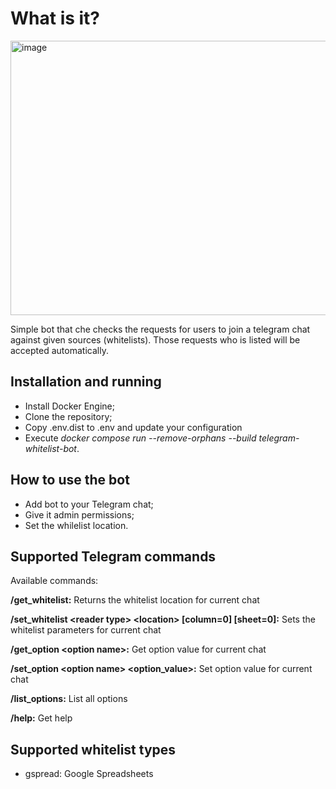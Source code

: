 # What is it?
<img width="723" height="439" alt="image" src="https://github.com/user-attachments/assets/4a16ff48-17a4-4235-8ef3-a8ba1fb1f0a6" />

Simple bot that che checks the requests for users to join a telegram chat against given sources (whitelists). Those requests who is listed will be accepted automatically.

## Installation and running

* Install Docker Engine;
* Clone the repository;
* Copy .env.dist to .env and update your configuration
* Execute _docker compose run --remove-orphans --build telegram-whitelist-bot_.

## How to use the bot
* Add bot to your Telegram chat;
* Give it admin permissions;
* Set the whilelist location.

## Supported Telegram commands

Available commands:

**/get_whitelist:** Returns the whitelist location for current chat

**/set_whitelist &lt;reader type&gt; &lt;location&gt; [column=0] [sheet=0]:** Sets the whitelist parameters for current chat

**/get_option &lt;option name&gt;:** Get option value for current chat

**/set_option &lt;option name&gt; &lt;option_value&gt;:** Set option value for current chat

**/list_options:** List all options

**/help:** Get help

## Supported whitelist types
* gspread: Google Spreadsheets
